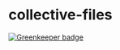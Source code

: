 # collective-files

[![Greenkeeper badge](https://badges.greenkeeper.io/cava-devs/collective-files.svg)](https://greenkeeper.io/)